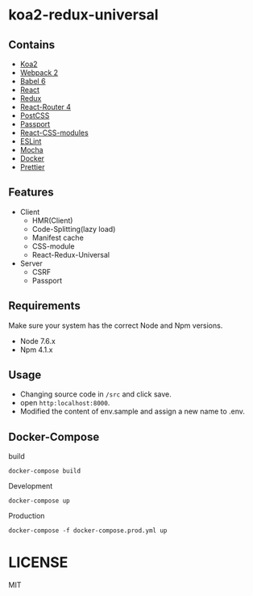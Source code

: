 # koa2-redux-universal

## Contains

- [Koa2](http://koajs.com)
- [Webpack 2](https://webpack.js.org/)
- [Babel 6](https://babeljs.io/)
- [React](https://facebook.github.io/react)
- [Redux](http://redux.js.org)
- [React-Router 4](https://reacttraining.com/react-router/)
- [PostCSS](http://postcss.org/)
- [Passport](http://passportjs.org/)
- [React-CSS-modules](https://github.com/gajus/babel-plugin-react-css-modules)
- [ESLint](http://eslint.org/)
- [Mocha](https://mochajs.org/)
- [Docker](https://docs.docker.com)
- [Prettier](https://prettier.io/)

## Features
- Client
  - HMR(Client)
  - Code-Splitting(lazy load)
  - Manifest cache
  - CSS-module
  - React-Redux-Universal
- Server
  - CSRF
  - Passport

## Requirements
Make sure your system has the correct Node and Npm versions.

- Node 7.6.x
- Npm 4.1.x

## Usage
- Changing source code in `/src` and click save.
- open `http:localhost:8000`.
- Modified the content of env.sample and assign a new name to .env.

## Docker-Compose
build
```
docker-compose build
```
Development
```
docker-compose up
```
Production
```
docker-compose -f docker-compose.prod.yml up
```

LICENSE
=======

MIT
